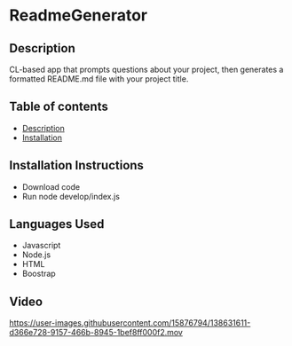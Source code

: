 # ReadmeGenerator

## Description 

CL-based app that prompts questions about your project, then generates a formatted README.md file with your project title. 

## Table of contents

- [Description](#Description)
- [Installation](#Installation) 

## Installation Instructions

- Download code
- Run node develop/index.js

## Languages Used

- Javascript
- Node.js
- HTML
- Boostrap 

## Video 

https://user-images.githubusercontent.com/15876794/138631611-d366e728-9157-466b-8945-1bef8ff000f2.mov

